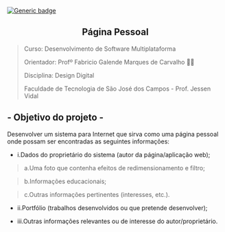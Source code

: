 [![Generic badge](https://img.shields.io/badge/STATUS%20DO%20PROJETO-EM%20DESENVOLVIMENTO-yellow)](https://shields.io/)

<h2 text align="center"> Página Pessoal</h2>
 
> Curso: Desenvolvimento de Software Multiplataforma
> 
> Orientador: Profº Fabricio Galende Marques de Carvalho 👨‍🏫
> 
> Disciplina: Design Digital
> 
> Faculdade de Tecnologia de São José dos Campos - Prof. Jessen Vidal 

## - Objetivo do projeto -  
Desenvolver um sistema para Internet que sirva como uma página pessoal onde possam ser encontradas as seguintes informações:

- i.Dados do proprietário do sistema (autor da página/aplicação web); 

> a.Uma foto que contenha efeitos de redimensionamento e filtro; 

> b.Informações educacionais;

>  c.Outras informações pertinentes (interesses, etc.). 

- ii.Portfólio (trabalhos desenvolvidos ou que pretende desenvolver); 

- iii.Outras informações relevantes ou de interesse do autor/proprietário. 
